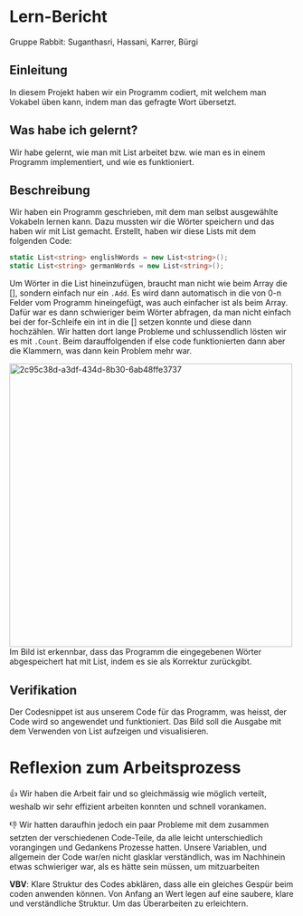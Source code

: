 # Lern-Bericht
Gruppe Rabbit: Suganthasri, Hassani, Karrer, Bürgi

## Einleitung

In diesem Projekt haben wir ein Programm codiert, mit welchem man Vokabel üben kann, indem man das gefragte Wort übersetzt.

## Was habe ich gelernt?
Wir habe gelernt, wie man mit List arbeitet bzw. wie man es in einem Programm implementiert, und wie es funktioniert.

## Beschreibung

Wir haben ein Programm geschrieben, mit dem man selbst ausgewählte Vokabeln lernen kann. Dazu mussten wir die Wörter speichern und das haben wir mit List gemacht. Erstellt, haben wir diese Lists mit dem folgenden Code:

```c#
static List<string> englishWords = new List<string>();     
static List<string> germanWords = new List<string>();
```

Um Wörter in die List hineinzufügen, braucht man nicht wie beim Array die [], sondern einfach nur ein ```.Add```. Es wird dann automatisch in die von 0-n Felder vom Programm hineingefügt, was auch einfacher ist als beim Array.
Dafür war es dann schwieriger beim Wörter abfragen, da man nicht einfach bei der for-Schleife ein int in die [] setzen konnte und diese dann hochzählen. Wir hatten dort lange Probleme und schlussendlich lösten wir es mit ```.Count```. Beim darauffolgenden if else code funktionierten dann aber die Klammern, was dann kein Problem mehr war.

 <img width="500" alt="2c95c38d-a3df-434d-8b30-6ab48ffe3737" src="https://user-images.githubusercontent.com/111045914/202409746-703a2e81-4bb8-47e0-b1e3-f0edcc9afad5.jpg">
 Im Bild ist erkennbar, dass das Programm die eingegebenen Wörter abgespeichert hat mit List, indem es sie als Korrektur zurückgibt.


## Verifikation

Der Codesnippet ist aus unserem Code für das Programm, was heisst, der Code wird so angewendet und funktioniert.
Das Bild soll die Ausgabe mit dem Verwenden von List aufzeigen und visualisieren.   

# Reflexion zum Arbeitsprozess

👍 Wir haben die Arbeit fair und so gleichmässig wie möglich verteilt, weshalb wir sehr effizient arbeiten konnten und schnell vorankamen. 

👎 Wir hatten daraufhin jedoch ein paar Probleme mit dem zusammen setzten der verschiedenen Code-Teile, da alle leicht unterschiedlich vorangingen und Gedankens Prozesse hatten. 
Unsere Variablen, und allgemein der Code war/en nicht glasklar verständlich, was im Nachhinein etwas schwieriger war, als es hätte sein müssen, um mitzuarbeiten 

**VBV**: 
Klare Struktur des Codes abklären, dass alle ein gleiches Gespür beim coden anwenden können. 
Von Anfang an Wert legen auf eine saubere, klare und verständliche Struktur. Um das Überarbeiten zu erleichtern.
